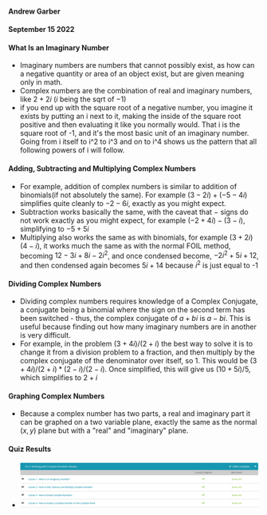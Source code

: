 #### Andrew Garber
#### September 15 2022

#### What Is an Imaginary Number
 - Imaginary numbers are numbers that cannot possibly exist, as how can a negative quantity or area of an object exist, but are given meaning only in math.
 - Complex numbers are the combination of real and imaginary numbers, like $2+2i$ ($i$ being the sqrt of $-1$)
 - if you end up with the square root of a negative number, you imagine it exists by putting an i next to it, making the inside of the square root positive and then evaluating it like you normally would. That i is the square root of -1, and it's the most basic unit of an imaginary number. Going from i itself to i^2 to i^3 and on to i^4 shows us the pattern that all following powers of i will follow.

#### Adding, Subtracting and Multiplying Complex Numbers
 - For example, addition of complex numbers is similar to addition of binomials(if not absolutely the same). For example $(3-2i)+(-5-4i)$ simplifies quite cleanly to $-2 - 6i$, exactly as you might expect.
 - Subtraction works basically the same, with the caveat that  $-$ signs do not work exactly as you might expect, for example $(-2+4i)-(3-i)$, simplifying to $-5+5i$ 
 - Multiplying also works the same as with binomials, for example $(3 + 2i)(4 - i)$, it works much the same as with the normal FOIL method, becoming $12-3i+8i-2i^2$, and once condensed become, $-2i^2 +5i + 12$, and then condensed again becomes $5i+14$ because $i^2$ is just equal to -1

#### Dividing Complex Numbers
 - Dividing complex numbers requires knowledge of a Complex Conjugate, a conjugate being a binomial where the sign on the second term has been switched - thus, the complex conjugate of $a+bi$ is $a-bi$. This is useful because finding out how many imaginary numbers are in another is very difficult.
 - For example, in the problem $(3+4i) / (2+i)$ the best way to solve it is to change it from a division problem to a fraction, and then multiply by the complex conjugate of the denominator over itself, so 1. This would be $(3+4i)/(2+i)*(2-i)/(2-i)$. Once simplified, this will give us $(10+5i)/5$, which simplifies to $2+i$
 
#### Graphing Complex Numbers
 - Because a complex number has two parts, a real and imaginary part it can be graphed on a two variable plane, exactly the same as the normal $(x, y)$ plane but with a "real" and "imaginary" plane.

#### Quiz Results
 - ![](Media/complexnumbers.png)
